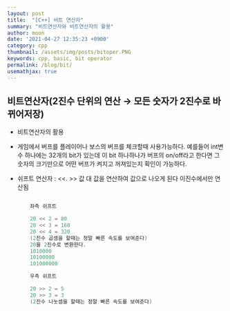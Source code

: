 ```yaml
---
layout: post
title:  "[C++] 비트 연산자"
summary: "비트연산자와 비트연산자의 활용"
author: moon
date: '2021-04-27 12:35:23 +0900'
category: cpp
thumbnail: /assets/img/posts/bitoper.PNG
keywords: cpp, basic, bit operator
permalink: /blog/bit/
usemathjax: true
---
```


## 비트연산자(2진수 단위의 연산 → 모든 숫자가 2진수로 바뀌어저장)

* 비트연산자의 활용

- 게임에서 버프를 플레이어나 보스의 버프를 체크할때 사용가능하다. 예를들어 int변수 하나에는 32개의 bit가 있는데 이 bit 하나하나가 버프의 on/off라고 한다면 그 숫자의 크기만으로 어떤 버프가 켜지고 꺼져있는지 	확인이 가능하다.

- 쉬프트 연산자 : <<. >> 값 대 값을 연산하여 값으로 나오게 된다 이진수에서만 연산됨

    ```cpp

    	좌측 쉬프트

    	20 << 2 = 80
    	20 << 3 = 160
    	20 << 4 = 320
    	(2진수 곱셈을 할때는 정말 빠른 속도를 보여준다)
    	20을 2진수로 변환한다.
    	1010000
    	10100000
    	101000000

    	우측 쉬프트

    	20 >> 2 = 5
    	20 >> 3 = 3
    	(2진수 나눗셈을 할때는 정말 빠른 속도를 보여준다)
    ```


